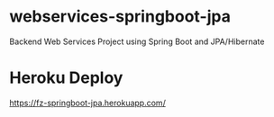 # webservices-springboot-jpa
Backend Web Services Project using Spring Boot and JPA/Hibernate

# Heroku Deploy
https://fz-springboot-jpa.herokuapp.com/
